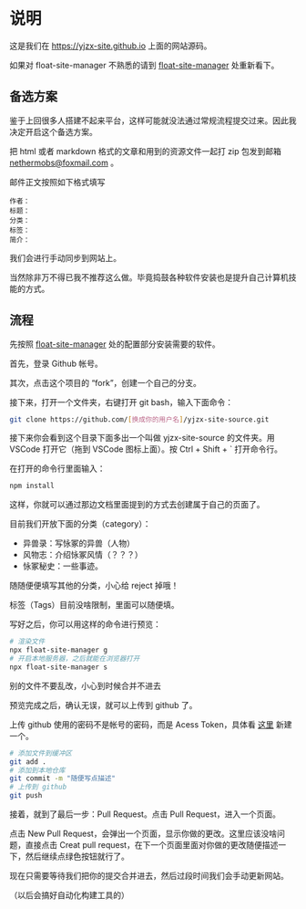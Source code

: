 # 说明

这是我们在 <https://yjzx-site.github.io> 上面的网站源码。

如果对 float-site-manager 不熟悉的请到 [float-site-manager](https://github.com/floatingblocks/float-site-manager) 处重新看下。

## 备选方案

鉴于上回很多人搭建不起来平台，这样可能就没法通过常规流程提交过来。因此我决定开启这个备选方案。

把 html 或者 markdown 格式的文章和用到的资源文件一起打 zip 包发到邮箱 nethermobs@foxmail.com 。

邮件正文按照如下格式填写

``` text
作者：
标题：
分类：
标签：
简介：
```

我们会进行手动同步到网站上。

当然除非万不得已我不推荐这么做。毕竟捣鼓各种软件安装也是提升自己计算机技能的方式。

## 流程

先按照 [float-site-manager](https://github.com/floatingblocks/float-site-manager) 处的配置部分安装需要的软件。

首先，登录 Github 帐号。

其次，点击这个项目的 “fork”，创建一个自己的分支。

接下来，打开一个文件夹，右键打开 git bash，输入下面命令：

``` sh
git clone https://github.com/[换成你的用户名]/yjzx-site-source.git
```

接下来你会看到这个目录下面多出一个叫做 yjzx-site-source 的文件夹。用 VSCode 打开它（拖到 VSCode 图标上面）。按 Ctrl + Shift + \` 打开命令行。

在打开的命令行里面输入：

``` sh
npm install
```

这样，你就可以通过那边文档里面提到的方式去创建属于自己的页面了。

目前我们开放下面的分类（category）：

- 异兽录：写怺冢的异兽（人物）
- 风物志：介绍怺冢风情（？？？）
- 怺冢秘史：一些事迹。

随随便便填写其他的分类，小心给 reject 掉哦！

标签（Tags）目前没啥限制，里面可以随便填。

写好之后，你可以用这样的命令进行预览：

``` sh
# 渲染文件
npx float-site-manager g
# 开启本地服务器，之后就能在浏览器打开
npx float-site-manager s
```

别的文件不要乱改，小心到时候合并不进去

预览完成之后，确认无误，就可以上传到 github 了。

上传 github 使用的密码不是帐号的密码，而是 Acess Token，具体看 [这里](https://docs.github.com/cn/authentication/keeping-your-account-and-data-secure/creating-a-personal-access-token) 新建一个。

``` sh
# 添加文件到缓冲区
git add .
# 添加到本地仓库
git commit -m "随便写点描述"
# 上传到 github
git push
```

接着，就到了最后一步：Pull Request。点击 Pull Request，进入一个页面。

点击 New Pull Request，会弹出一个页面，显示你做的更改。这里应该没啥问题，直接点击 Creat pull request，在下一个页面里面对你做的更改随便描述一下，然后继续点绿色按钮就行了。

现在只需要等待我们把你的提交合并进去，然后过段时间我们会手动更新网站。

（以后会搞好自动化构建工具的）
